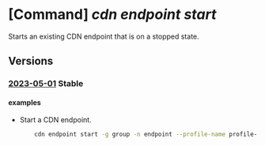 # [Command] _cdn endpoint start_

Starts an existing CDN endpoint that is on a stopped state.

## Versions

### [2023-05-01](/Resources/mgmt-plane/L3N1YnNjcmlwdGlvbnMve30vcmVzb3VyY2Vncm91cHMve30vcHJvdmlkZXJzL21pY3Jvc29mdC5jZG4vcHJvZmlsZXMve30vZW5kcG9pbnRzL3t9L3N0YXJ0/2023-05-01.xml) **Stable**

<!-- mgmt-plane /subscriptions/{}/resourcegroups/{}/providers/microsoft.cdn/profiles/{}/endpoints/{}/start 2023-05-01 -->

#### examples

- Start a CDN endpoint.
    ```bash
        cdn endpoint start -g group -n endpoint --profile-name profile-name
    ```
